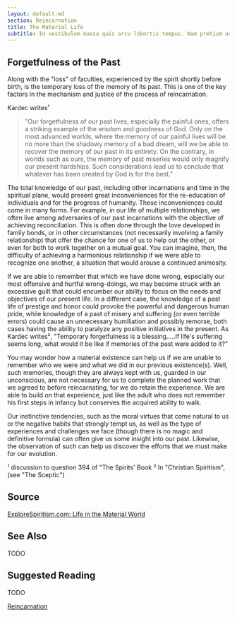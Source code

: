 ```yaml
---
layout: default-md
section: Reincarnation
title: The Material Life
subtitle: In vestibulum massa quis arcu lobortis tempus. Nam pretium arcu in odio vulputate luctus.
---
```


## Forgetfulness of the Past

Along with the "loss" of faculties, experienced by the spirit shortly before birth, is the temporary loss of the memory of its past.   This is one of the key factors in the mechanism and justice of the process of reincarnation.

Kardec writes¹
>"Our forgetfulness of our past lives, especially the painful ones, offers a striking example of the wisdom and goodness of God.  Only on the most advanced worlds, where the memory of our painful lives will be no more than the shadowy memory of a bad dream, will we be able to recover the memory of our past in its entirety.  On the contrary, in worlds such as ours, the memory of past miseries would only magnify our present hardships.  Such considerations lead us to conclude that whatever has been created by God is for the best."

The total knowledge of our past, including other incarnations and time in the spiritual plane, would present great inconveniences for the re-education of individuals and for the progress of humanity.  These inconveniences could come in many forms.  For example, in our life of multiple relationships, we often live among adversaries of our past incarnations with the objective of achieving reconciliation.  This is often done through the love developed in family bonds, or in other circumstances (not necessarily involving a family relationship) that offer the chance for one of us to help out the other, or even for both to work together on a mutual goal.  You can imagine, then, the difficulty of achieving a harmonious relationship if we were able to recognize one another, a situation that would arouse a continued animosity.

If we are able to remember that which we have done wrong, especially our most offensive and hurtful wrong-doings, we may become struck with an excessive guilt that could encumber our ability to focus on the needs and objectives of our present life.  In a different case, the knowledge of a past life of prestige and honor could provoke the powerful and dangerous human pride, while knowledge of a past of misery and suffering (or even terrible errors) could cause an unnecessary humiliation and possibly remorse, both cases having the ability to paralyze any positive initiatives in the present.   As Kardec writes², "Temporary forgetfulness is a blessing.....If life's suffering seems long, what would it be like if memories of the past were added to it?" 

You may wonder how a material existence can help us if we are unable to remember who we were and what we did in our previous existence(s).  Well, such memories, though they are always kept with us, guarded in our unconscious, are not necessary for us to complete the planned work that we agreed to before reincarnating, for we do retain the experience.  We are able to build on that experience, just like the adult who does not remember his first steps in infancy but conserves the acquired ability to walk.  

Our instinctive tendencies, such as the moral virtues that come natural to us or the negative habits that strongly tempt us, as well as the type of experiences and challenges we face (though there is no magic and definitive formula) can often give us some insight into our past.  Likewise, the observation of such can help us discover the efforts that we must make for our evolution. 

¹ discussion to question 394 of "The Spirits' Book
² In "Christian Spiritism", (see "The Sceptic")    

## Source
[ExploreSpiritism.com: Life in the Material World](http://file://www.explorespiritism.com/Philosophy_Reincarnation_Evolution_Material%20Life_Forgetfulness.htm)

## See Also
TODO


## Suggested Reading
TODO



<a href="./" class="button special">Reincarnation</a>